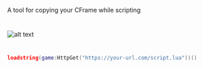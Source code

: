 A tool for copying your CFrame while scripting
#
![alt text](https://i.ibb.co/jk7jJ8rx/Screenshot-2025-07-24-140915.png)
#
```lua
loadstring(game:HttpGet("https://your-url.com/script.lua"))()

